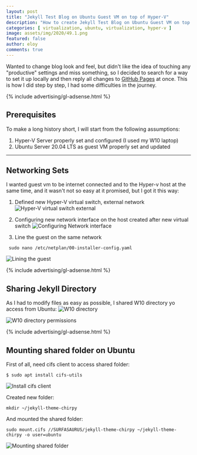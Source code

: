 ```yaml
---
layout: post
title: "Jekyll Test Blog on Ubuntu Guest VM on top of Hyper-V"
description: "How to create Jekyll Test Blog on Ubuntu Guest VM on top of Hyper-V"
categories: [ virtualization, ubuntu, virtualization, hyper-v ]
image: assets/img/2020/49.1.png
featured: false
author: eloy
comments: true
---
```


Wanted to change blog look and feel, but didn't like the idea of touching any "productive" settings and miss something, so I decided to search for a way to set it up locally and then reply all changes to [GitHub Pages](https://pages.github.com/) at once. This is how I did step by step, I had some difficulties in the journey.

{% include advertising/gl-adsense.html %}

## Prerequisites
To make a long history short, I will start from the following assumptions:
1. Hyper-V Server properly set and configured (I used my W10 laptop)
2. Ubuntu Server 20.04 LTS as guest VM properly set and updated

---

## Networking Sets
I wanted guest vm to be internet connected and to the Hyper-v host at the same time, and it wasn't not so easy at it promised, but I got it this way:

1. Defined new Hyper-V virtual switch, external network
![Hyper-V virtual switch external]({{site.baseurl}}/assets/img/2020/49.1.png)

2. Configuring new network interface on the host created after new virtual switch
![Configuring Network interface]({{site.baseurl}}/assets/img/2020/49.2.png)

3. Line the guest on the same network
```
 sudo nano /etc/netplan/00-installer-config.yaml
```
![Lining the guest]({{site.baseurl}}/assets/img/2020/49.3.png)

{% include advertising/gl-adsense.html %}

## Sharing Jekyll Directory
As I had to modify files as easy as possible, I shared W10 directory yo access from Ubuntu:
![W10 directory]({{site.baseurl}}/assets/img/2020/49.4.png)

![W10 directory permissions]({{site.baseurl}}/assets/img/2020/49.5.png)

{% include advertising/gl-adsense.html %}

## Mounting shared folder on Ubuntu
First of all, need cifs client to access shared folder:
```
$ sudo apt install cifs-utils
```
![Install cifs client]({{site.baseurl}}/assets/img/2020/49.6.png)

Created new folder:
```
mkdir ~/jekyll-theme-chirpy
```
And mounted the shared folder:
```
sudo mount.cifs //SURFASAURUS/jekyll-theme-chirpy ~/jekyll-theme-chirpy -o user=ubuntu
```
![Mounting shared folder]({{site.baseurl}}/assets/img/2020/49.6.png)
